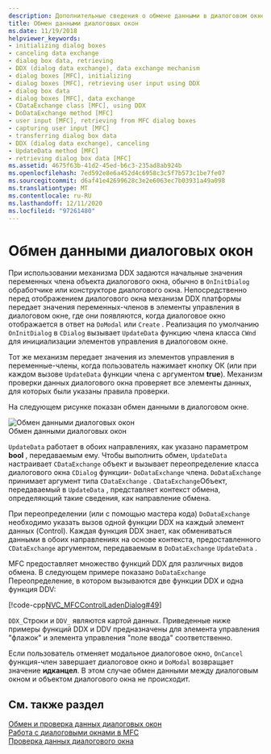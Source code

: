 ```yaml
---
description: Дополнительные сведения о обмене данными в диалоговом окне
title: Обмен данными диалоговых окон
ms.date: 11/19/2018
helpviewer_keywords:
- initializing dialog boxes
- canceling data exchange
- dialog box data, retrieving
- DDX (dialog data exchange), data exchange mechanism
- dialog boxes [MFC], initializing
- dialog boxes [MFC], retrieving user input using DDX
- dialog box data
- dialog boxes [MFC], data exchange
- CDataExchange class [MFC], using DDX
- DoDataExchange method [MFC]
- user input [MFC], retrieving from MFC dialog boxes
- capturing user input [MFC]
- transferring dialog box data
- DDX (dialog data exchange), canceling
- UpdateData method [MFC]
- retrieving dialog box data [MFC]
ms.assetid: 4675f63b-41d2-45ed-b6c3-235ad8ab924b
ms.openlocfilehash: 7ed592e8e6a452d4c6958c3c5f7b573c1be7fe07
ms.sourcegitcommit: d6af41e42699628c3e2e6063ec7b03931a49a098
ms.translationtype: MT
ms.contentlocale: ru-RU
ms.lasthandoff: 12/11/2020
ms.locfileid: "97261480"
---
```

# <a name="dialog-data-exchange"></a>Обмен данными диалоговых окон

При использовании механизма DDX задаются начальные значения переменных члена объекта диалогового окна, обычно в `OnInitDialog` обработчике или конструкторе диалогового окна. Непосредственно перед отображением диалогового окна механизм DDX платформы передает значения переменных-членов в элементы управления в диалоговом окне, где они появляются, когда диалоговое окно отображается в ответ на `DoModal` или `Create` . Реализация по умолчанию `OnInitDialog` в `CDialog` вызывает `UpdateData` функцию члена класса `CWnd` для инициализации элементов управления в диалоговом окне.

Тот же механизм передает значения из элементов управления в переменные-члены, когда пользователь нажимает кнопку ОК (или при каждом вызове `UpdateData` функции члена с аргументом **true**). Механизм проверки данных диалогового окна проверяет все элементы данных, для которых были указаны правила проверки.

На следующем рисунке показан обмен данными в диалоговом окне.

![Обмен данными диалоговых окон](../mfc/media/vc379d1.gif "Обмен данными диалоговых окон") <br/>
Обмен данными диалоговых окон

`UpdateData` работает в обоих направлениях, как указано параметром **bool** , передаваемым ему. Чтобы выполнить обмен, `UpdateData` настраивает `CDataExchange` объект и вызывает переопределение класса диалогового окна `CDialog` функции- `DoDataExchange` члена. `DoDataExchange` принимает аргумент типа `CDataExchange` . `CDataExchange`Объект, передаваемый в `UpdateData` , представляет контекст обмена, определяющий такие сведения, как направление обмена.

При переопределении (или с помощью мастера кода) `DoDataExchange` необходимо указать вызов одной функции DDX на каждый элемент данных (Control). Каждая функция DDX знает, как обмениваться данными в обоих направлениях на основе контекста, предоставленного `CDataExchange` аргументом, передаваемым в `DoDataExchange` `UpdateData` .

MFC предоставляет множество функций DDX для различных видов обмена. В следующем примере показано `DoDataExchange` Переопределение, в котором вызываются две функции DDX и одна функция DDV:

[!code-cpp[NVC_MFCControlLadenDialog#49](codesnippet/cpp/dialog-data-exchange_1.cpp)]

`DDX_`Строки и `DDV_` являются картой данных. Приведенные ниже примеры функций DDX и DDV предназначены для элемента управления "флажок" и элемента управления "поле ввода" соответственно.

Если пользователь отменяет модальное диалоговое окно, `OnCancel` функция-член завершает диалоговое окно и `DoModal` возвращает значение **идканцел**. В этом случае обмен данными между диалоговым окном и объектом диалогового окна не происходит.

## <a name="see-also"></a>См. также раздел

[Обмен и проверка данных диалоговых окон](dialog-data-exchange-and-validation.md)<br/>
[Работа с диалоговыми окнами в MFC](life-cycle-of-a-dialog-box.md)<br/>
[Проверка данных диалогового окна](dialog-data-validation.md)
